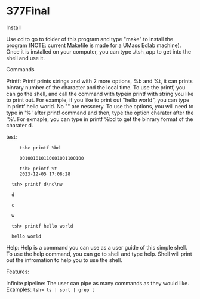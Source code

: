 # 377Final

Install 

Use cd to go to folder of this program and type "make" to install the program (NOTE: current Makefile is made for a UMass Edlab machine). Once it is installed on your computer, you can type ./tsh_app to get into the shell and use it.

Commands

Printf: 
          Printf prints strings and with 2 more options, %b and %t, it can prints binrary number of the character and the local time. To use the printf, you can go the shell, and call the command with typein printf with                string you like to print out. 
          For example, if you like to print out "hello world", you can type in printf hello world. No "" are nesscery. 
          To use the options, you will need to type in '%' after printf command and then, type the option charater after the '%'. 
          For exmaple, you can type in printf %bd to get the binrary format of the charater d. 


test:   
          
         tsh> printf %bd
         
         001001010110001001100100

         tsh> printf %t
         2023-12-05 17:08:28

      tsh> printf d\nc\nw
      
      d
      
      c
      
      w

      tsh> printf hello world
      
      hello world
          
Help:
          Help is a command you can use as a user guide of this simple shell. 
          To use the help command,  you can go to shell and type help. Shell will print out the infromation to help you to use the shell.

Features:

Infinite pipeline:
          The user can pipe as many commands as they would like. Examples: `tsh> ls | sort | grep t`
